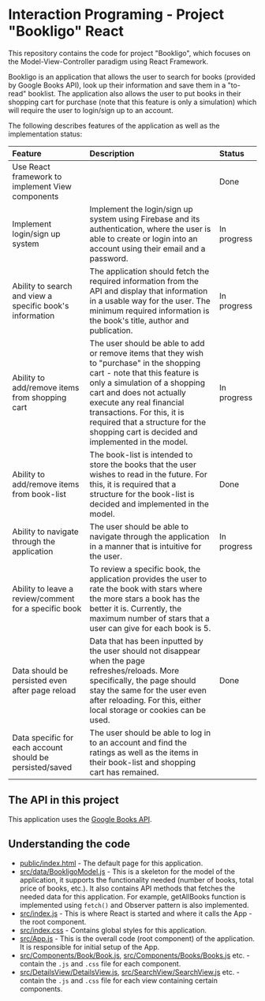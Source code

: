 # Interaction Programing - Project "Bookligo" React

This repository contains the code for project "Bookligo", which focuses on the Model-View-Controller paradigm using React Framework.

Bookligo is an application that allows the user to search for books (provided by Google Books API), look up their information and save them in a "to-read" booklist. The application also allows the user to put books in their shopping cart for purchase (note that this feature is only a simulation) which will require the user to login/sign up to an account.

The following describes features of the application as well as the implementation status:

| Feature                                         | Description | Status |
| :---------------------------------------------- | :---------- | :---------- |
| Use React framework to implement View components |             | Done        |
| Implement login/sign up system | Implement the login/sign up system using Firebase and its authentication, where the user is able to create or login into an account using their email and a password. | In progress |
| Ability to search and view a specific book's information | The application should fetch the required information from the API and display that information in a usable way for the user. The minimum required information is the book's title, author and publication. | In progress |
| Ability to add/remove items from shopping cart | The user should be able to add or remove items that they wish to "purchase" in the shopping cart - note that this feature is only a simulation of a shopping cart and does not actually execute any real financial transactions. For this, it is required that a structure for the shopping cart is decided and implemented in the model. | In progress |
| Ability to add/remove items from book-list | The book-list is intended to store the books that the user wishes to read in the future.  For this, it is required that a structure for the book-list is decided and implemented in the model. | Done |
| Ability to navigate through the application | The user should be able to navigate through the application in a manner that is intuitive for the user. | In progress |
| Ability to leave a review/comment for a specific book | To review a specific book, the application provides the user to rate the book with stars where the more stars a book has the better it is. Currently, the maximum number of stars that a user can give for each book is 5. |  |
| Data should be persisted even after page reload | Data that has been inputted by the user should not disappear when the page refreshes/reloads. More specifically, the page should stay the same for the user even after reloading. For this, either local storage or cookies can be used. | Done |
| Data specific for each account should be persisted/saved | The user should be able to log in to an account and find the ratings as well as the items in their book-list and shopping cart has remained. |  |




## The API in this project

This application uses the [Google Books API](https://developers.google.com/books/docs/v1/using).

## Understanding the code

* [public/index.html](/public/index.html) - The default page for this application.
* [src/data/BookligoModel.js](/src/data/BookligoModel.js) - This is a skeleton for the model of the
application, it supports the functionality needed (number of books, total price of books, etc.). It also
contains API methods that fetches the needed data for this application. For example, getAllBooks function is implemented using `fetch()` and Observer pattern is also implemented.
* [src/index.js](/src/index.js) - This is where React is started and where it calls the App - the root component.
* [src/index.css](/src/index.css) - Contains global styles for this application.
* [src/App.js](/src/App.js) - This is the overall code (root component) of the application. It is responsible for initial setup of the
App.
* [src/Components/Book/Book.js](/src/Components/Book/Book.js), [src/Components/Books/Books.js](/src/Components/Books/Books.js) etc. - contain the `.js` and `.css` file for each component.
* [src/DetailsView/DetailsView.js](/src/DetailsView/DetailsView.js), [src/SearchView/SearchView.js](/src/SearchView/SearchView.js) etc. - contain the `.js` and `.css` file for each view containing certain components.

